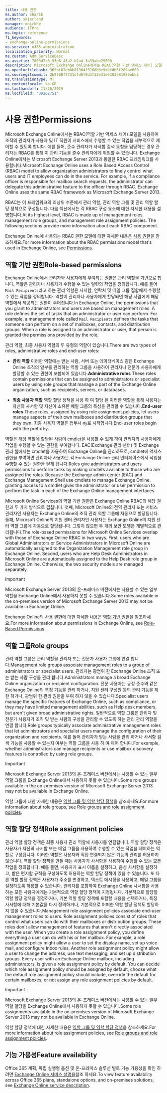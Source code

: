 ```yaml
---
title: 사용 권한
ms.author: sharik
author: skjerland
manager: mnirkhe
audience: ITPro
ms.topic: reference
f1_keywords:
- exchange-online-permissions
ms.service: o365-administration
localization_priority: Normal
ms.custom: Adm_ServiceDesc
ms.assetid: 7803d7c0-93e6-43a2-b2a4-3a39abe25500
description: Microsoft Exchange Online에서는 RBAC(역할 기반 액세스 제어) 모델을 사용하여 조직의 관리자가 사용자 및 IT 직원이 서비스에서 수행할 수 있는 작업을 세부적으로 제어할 수 있도록 합니다. 예를 들어, 준수 관리자가 사서함 검색 요청을 담당하는 경우 관리자는 RBAC를 통해 이 관리 기능을 준수 관리자에게 위임할 수 있습니다. Exchange Online에서는 Microsoft Exchange Server 2013과 동일한 RBAC 프레임워크를 사용합니다.
ms.openlocfilehash: 365bf87eb0b81364f3268b6e9defdb6f289ae609
ms.sourcegitcommit: 2b9f68f7731dfd6f9d3f33e31e6303e81985ebb2
ms.translationtype: MT
ms.contentlocale: ko-KR
ms.lasthandoff: 11/26/2019
ms.locfileid: "39262751"
---
```

# <a name="permissions"></a><span data-ttu-id="5393f-105">사용 권한</span><span class="sxs-lookup"><span data-stu-id="5393f-105">Permissions</span></span>

<span data-ttu-id="5393f-p102">Microsoft Exchange Online에서는 RBAC(역할 기반 액세스 제어) 모델을 사용하여 조직의 관리자가 사용자 및 IT 직원이 서비스에서 수행할 수 있는 작업을 세부적으로 제어할 수 있도록 합니다. 예를 들어, 준수 관리자가 사서함 검색 요청을 담당하는 경우 관리자는 RBAC를 통해 이 관리 기능을 준수 관리자에게 위임할 수 있습니다. Exchange Online에서는 Microsoft Exchange Server 2013과 동일한 RBAC 프레임워크를 사용합니다.</span><span class="sxs-lookup"><span data-stu-id="5393f-p102">Microsoft Exchange Online uses a Role Based Access Control (RBAC) model to allow organization administrators to finely control what users and IT employees can do in the service. For example, if a compliance officer is responsible for mailbox search requests, the administrator can delegate this administrative feature to the officer through RBAC. Exchange Online uses the same RBAC framework as Microsoft Exchange Server 2013.</span></span> 
  
<span data-ttu-id="5393f-p103">RBAC는 이 프레임워크의 최상위 수준에서 관리 역할, 관리 역할 그룹 및 관리 역할 할당 정책으로 구성됩니다. 다음 섹션에서는 각 RBAC 구성 요소에 대한 자세한 내용을 설명합니다.</span><span class="sxs-lookup"><span data-stu-id="5393f-p103">At its highest level, RBAC is made up of management roles, management role groups, and management role assignment policies. The following sections provide more information about each RBAC component.</span></span>
  
<span data-ttu-id="5393f-111">Exchange Online에 사용되는 RBAC 권한 모델에 대한 자세한 내용은 [사용 권한](https://go.microsoft.com/fwlink/p/?LinkId=271935)을 참조하세요.</span><span class="sxs-lookup"><span data-stu-id="5393f-111">For more information about the RBAC permissions model that's used in Exchange Online, see [Permissions](https://go.microsoft.com/fwlink/p/?LinkId=271935).</span></span>
  
## <a name="role-based-permissions"></a><span data-ttu-id="5393f-112">역할 기반 권한</span><span class="sxs-lookup"><span data-stu-id="5393f-112">Role-based permissions</span></span>

<span data-ttu-id="5393f-p104">Exchange Online에서 관리자와 사용자에게 부여되는 권한은 관리 역할을 기반으로 합니다. 역할은 관리자나 사용자가 수행할 수 있는 일련의 작업을 정의합니다. 예를 들어  `Mail Recipients`라고 하는 관리 역할은 사서함, 연락처 및 메일 그룹 집합에서 수행할 수 있는 작업을 정의합니다. 역할이 관리자나 사용자에게 할당되면 해당 사람에게 해당 역할에서 제공되는 권한이 주어집니다.</span><span class="sxs-lookup"><span data-stu-id="5393f-p104">In Exchange Online, the permissions that you grant to administrators and users are based on management roles. A role defines the set of tasks that an administrator or user can perform. For example, a management role called  `Mail Recipients` defines the tasks that someone can perform on a set of mailboxes, contacts, and distribution groups. When a role is assigned to an administrator or user, that person is granted the permissions provided by the role.</span></span> 
  
<span data-ttu-id="5393f-117">관리 역할, 최종 사용자 역할의 두 유형의 역할이 있습니다.</span><span class="sxs-lookup"><span data-stu-id="5393f-117">There are two types of roles, administrative roles and end-user roles:</span></span>
  
- <span data-ttu-id="5393f-118">**관리 역할** 이러한 역할에는 받는 사람, 서버 또는 데이터베이스 같은 Exchange Online 조직의 일부를 관리하는 역할 그룹을 사용하여 관리자나 전문가 사용자에게 할당할 수 있는 권한이 포함되어 있습니다.</span><span class="sxs-lookup"><span data-stu-id="5393f-118">**Administrative roles** These roles contain permissions that can be assigned to administrators or specialist users by using role groups that manage a part of the Exchange Online organization, such as recipients, servers, or databases.</span></span> 
    
- <span data-ttu-id="5393f-119">**최종 사용자 역할** 역할 할당 정책을 사용 하 여 할당 된 이러한 역할을 통해 사용자는 자신의 사서함 및 자신이 소유한 메일 그룹의 특성을 관리할 수 있습니다.</span><span class="sxs-lookup"><span data-stu-id="5393f-119">**End-user roles** These roles, assigned by using role assignment policies, let users manage aspects of their own mailboxes and distribution groups that they own.</span></span> <span data-ttu-id="5393f-120">최종 사용자 역할은 접두사  `My`로 시작합니다.</span><span class="sxs-lookup"><span data-stu-id="5393f-120">End-user roles begin with the prefix  `My`.</span></span>
    
<span data-ttu-id="5393f-p106">역할은 해당 역할에 할당된 사람이 cmdlet을 사용할 수 있게 하여 관리자와 사용자에게 작업을 수행할 수 있는 권한을 부여합니다. EAC(Exchange 관리 센터) 및 Exchange 관리 셸에서는 cmdlet을 사용하여 Exchange Online을 관리하므로, cmdlet에 액세스 권한을 부여하면 관리자나 사용자는 각 Exchange Online 관리 인터페이스에서 작업을 수행할 수 있는 권한을 얻게 됩니다.</span><span class="sxs-lookup"><span data-stu-id="5393f-p106">Roles give administrators and users permissions to perform tasks by making cmdlets available to those who are assigned the roles. Because the Exchange admin center (EAC) and Exchange Management Shell use cmdlets to manage Exchange Online, granting access to a cmdlet gives the administrator or user permission to perform the task in each of the Exchange Online management interfaces.</span></span>
  
<span data-ttu-id="5393f-p107">Microsoft Online Services의 역할 기반 권한은 Exchange Online RBAC의 해당 권한과 두 가지 방식으로 겹칩니다. 첫째, Microsoft Online의 전역 관리자 또는 서비스 관리자인 사용자는 Exchange Online의 조직 관리 역할 그룹에 자동으로 할당됩니다. 둘째, Microsoft Online의 지원 센터 관리자인 사용자는 Exchange Online의 지원 센터 역할 그룹에 자동으로 할당됩니다. 그렇지 않으면 두 개의 보안 모델은 개별적으로 관리됩니다.</span><span class="sxs-lookup"><span data-stu-id="5393f-p107">The role-based permissions for Microsoft Online Services overlap with those of Exchange Online RBAC in two ways. First, users who are Global Administrators or Service Administrators in Microsoft Online are automatically assigned to the Organization Management role group in Exchange Online. Second, users who are Help Desk Administrators in Microsoft Online are automatically assigned to the Help Desk role group in Exchange Online. Otherwise, the two security models are managed separately.</span></span>
  
> [!IMPORTANT]
> <span data-ttu-id="5393f-127">Microsoft Exchange Server 2013의 온-프레미스 버전에서는 사용할 수 있는 일부 역할을 Exchange Online에서 사용하지 못할 수 있습니다.</span><span class="sxs-lookup"><span data-stu-id="5393f-127">Some roles available in the on-premises version of Microsoft Exchange Server 2013 may not be available in Exchange Online.</span></span> 
  
<span data-ttu-id="5393f-128">Exchange Online의 사용 권한에 대한 자세한 내용은 [역할 기반 권한](https://go.microsoft.com/fwlink/p/?LinkId=271936)을 참조하세요.</span><span class="sxs-lookup"><span data-stu-id="5393f-128">For more information about permissions in Exchange Online, see [Role-Based Permissions](https://go.microsoft.com/fwlink/p/?LinkId=271936).</span></span>
  
## <a name="role-groups"></a><span data-ttu-id="5393f-129">역할 그룹</span><span class="sxs-lookup"><span data-stu-id="5393f-129">Role groups</span></span>

<span data-ttu-id="5393f-130">관리 역할 그룹은 관리 역할을 관리자 또는 전문가 사용자 그룹에 연결 합니다.</span><span class="sxs-lookup"><span data-stu-id="5393f-130">Management role groups associate management roles to a group of administrators or specialist users.</span></span> <span data-ttu-id="5393f-131">관리자는 광범위 한 Exchange Online 조직 또는 받는 사람 구성을 관리 합니다.</span><span class="sxs-lookup"><span data-stu-id="5393f-131">Administrators manage a broad Exchange Online organization or recipient configuration.</span></span> <span data-ttu-id="5393f-132">전문 사용자는 규정 준수와 같은 Exchange Online의 특정 기능을 관리 하거나, 지원 센터 구성원 등의 관리 기능을 제한 하거나, 광범위 한 관리 권한을 부여 하지 않을 수 있습니다.</span><span class="sxs-lookup"><span data-stu-id="5393f-132">Specialist users manage the specific features of Exchange Online, such as compliance, or they may have limited management abilities, such as Help desk members, but aren't given broad administrative rights.</span></span> <span data-ttu-id="5393f-133">일반적으로 역할 그룹은 관리자 및 전문가 사용자가 조직 및 받는 사람의 구성을 관리할 수 있도록 하는 관리 관리 역할을 연결 합니다.</span><span class="sxs-lookup"><span data-stu-id="5393f-133">Role groups typically associate administrative management roles that let administrators and specialist users manage the configuration of their organization and recipients.</span></span> <span data-ttu-id="5393f-134">예를 들어 관리자가 받는 사람을 관리 하거나 사서함 검색 기능을 사용할 수 있는지 여부는 역할 그룹을 사용 하 여 제어 합니다.</span><span class="sxs-lookup"><span data-stu-id="5393f-134">For example, whether administrators can manage recipients or use mailbox discovery features is controlled by using role groups.</span></span> 
  
> [!IMPORTANT]
> <span data-ttu-id="5393f-135">Microsoft Exchange Server 2013의 온-프레미스 버전에서는 사용할 수 있는 일부 역할 그룹을 Exchange Online에서 사용하지 못할 수 있습니다.</span><span class="sxs-lookup"><span data-stu-id="5393f-135">Some role groups available in the on-premises version of Microsoft Exchange Server 2013 may not be available in Exchange Online.</span></span> 
  
<span data-ttu-id="5393f-136">역할 그룹에 대한 자세한 내용은 [역할 그룹 및 역할 할당 정책](https://go.microsoft.com/fwlink/p/?LinkId=271937)을 참조하세요.</span><span class="sxs-lookup"><span data-stu-id="5393f-136">For more information about role groups, see [Role groups and role assignment policies](https://go.microsoft.com/fwlink/p/?LinkId=271937).</span></span>
  
## <a name="role-assignment-policies"></a><span data-ttu-id="5393f-137">역할 할당 정책</span><span class="sxs-lookup"><span data-stu-id="5393f-137">Role assignment policies</span></span>

<span data-ttu-id="5393f-p109">관리 역할 할당 정책은 최종 사용자 관리 역할에 사용자를 연결합니다. 역할 할당 정책은 사용자가 자신의 사서함 또는 메일 그룹을 사용하여 수행할 수 있는 작업을 제어하는 역할로 구성됩니다. 이러한 역할은 사용자와 직접 연결되지 않은 기능의 관리를 허용하지 않습니다. 역할 할당 정책을 만들 때는 사용자가 사서함을 사용하여 수행할 수 있는 모든 작업을 정의합니다. 예를 들면, 사용자가 표시 이름을 설정하고, 음성 사서함을 설정하고, 받은 편지함 규칙을 구성하도록 허용하는 역할 할당 정책이 있을 수 있습니다. 또 다른 역할 할당 정책은 사용자가 주소를 변경하고, 텍스트 메시징을 사용하고, 메일 그룹을 설정하도록 허용할 수 있습니다. 관리자를 포함하여 Exchange Online 사서함을 사용하는 모든 사용자에게는 기본적으로 역할 할당 정책이 지정됩니다. 기본적으로 할당할 역할 할당 정책을 결정하거나, 기본 역할 할당 정책에 포함할 내용을 선택하거나, 특정 사서함에 대해 기본값을 다시 정의하거나, 기본적으로 어떠한 역할 할당 정책도 할당하지 않을 수 있습니다.</span><span class="sxs-lookup"><span data-stu-id="5393f-p109">Management role assignment policies associate end-user management roles to users. Role assignment policies consist of roles that control what users can do with their mailboxes or distribution groups. These roles don't allow management of features that aren't directly associated with the user. When you create a role assignment policy, you define everything a user can do with his or her mailbox. For example, a role assignment policy might allow a user to set the display name, set up voice mail, and configure Inbox rules. Another role assignment policy might allow a user to change the address, use text messaging, and set up distribution groups. Every user with an Exchange Online mailbox, including administrators, is given a role assignment policy by default. You can decide which role assignment policy should be assigned by default, choose what the default role assignment policy should include, override the default for certain mailboxes, or not assign any role assignment policies by default.</span></span>
  
> [!IMPORTANT]
> <span data-ttu-id="5393f-146">Microsoft Exchange Server 2013의 온-프레미스 버전에서는 사용할 수 있는 일부 역할 할당을 Exchange Online에서 사용하지 못할 수 있습니다.</span><span class="sxs-lookup"><span data-stu-id="5393f-146">Some role assignments available in the on-premises version of Microsoft Exchange Server 2013 may not be available in Exchange Online.</span></span> 
  
<span data-ttu-id="5393f-147">역할 할당 정책에 대한 자세한 내용은 [역할 그룹 및 역할 할당 정책](https://go.microsoft.com/fwlink/p/?LinkId=271937)을 참조하세요.</span><span class="sxs-lookup"><span data-stu-id="5393f-147">For more information about role assignment policies, see [Role groups and role assignment policies](https://go.microsoft.com/fwlink/p/?LinkId=271937).</span></span>
  
## <a name="feature-availability"></a><span data-ttu-id="5393f-148">기능 가용성</span><span class="sxs-lookup"><span data-stu-id="5393f-148">Feature availability</span></span>

<span data-ttu-id="5393f-149">Office 365 계획, 독립 실행형 옵션 및 온-프레미스 솔루션 별로 기능 가용성을 확인 하려면 [Exchange Online 서비스 설명을](exchange-online-service-description.md)참조 하세요.</span><span class="sxs-lookup"><span data-stu-id="5393f-149">To view feature availability across Office 365 plans, standalone options, and on-premises solutions, see [Exchange Online service description](exchange-online-service-description.md).</span></span>
  


